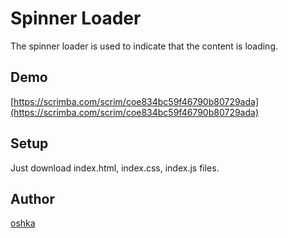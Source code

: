 # Spinner Loader 

The spinner loader is used to indicate that the content is loading. 

## Demo

[https://scrimba.com/scrim/coe834bc59f46790b80729ada](https://scrimba.com/scrim/coe834bc59f46790b80729ada)

## Setup

Just download index.html, index.css, index.js files.

## Author
[oshka](https://github.com/oshka)


